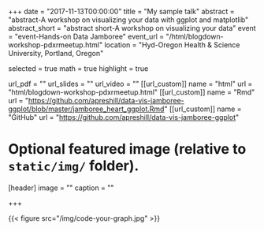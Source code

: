 +++
date = "2017-11-13T00:00:00"
title = "My sample talk"
abstract = "abstract-A workshop on visualizing your data with ggplot and matplotlib"
abstract_short = "abstract short-A workshop on visualizing your data"
event = "event-Hands-on Data Jamboree"
event_url = "/html/blogdown-workshop-pdxrmeetup.html"
location = "Hyd-Oregon Health & Science University, Portland, Oregon"

selected = true
math = true
highlight = true

url_pdf = ""
url_slides = ""
url_video = ""
[[url_custom]]
    name = "html"
    url = "html/blogdown-workshop-pdxrmeetup.html"
[[url_custom]]
    name = "Rmd"
    url = "https://github.com/apreshill/data-vis-jamboree-ggplot/blob/master/jamboree_heart_ggplot.Rmd"
[[url_custom]]
    name = "GitHub"
    url = "https://github.com/apreshill/data-vis-jamboree-ggplot"

# Optional featured image (relative to `static/img/` folder).
[header]
image = ""
caption = ""

+++

{{< figure src="/img/code-your-graph.jpg" >}}